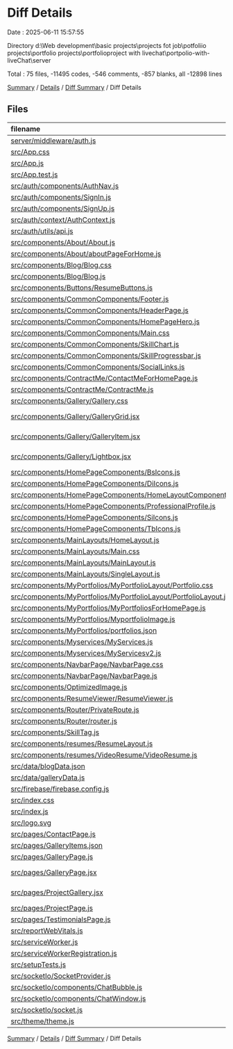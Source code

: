 # Diff Details

Date : 2025-06-11 15:57:55

Directory d:\\Web development\\basic projects\\projects fot job\\potfoliio projects\\portfolio projects\\portfolioproject with livechat\\portpolio-with-liveChat\\server

Total : 75 files,  -11495 codes, -546 comments, -857 blanks, all -12898 lines

[Summary](results.md) / [Details](details.md) / [Diff Summary](diff.md) / Diff Details

## Files
| filename | language | code | comment | blank | total |
| :--- | :--- | ---: | ---: | ---: | ---: |
| [server/middleware/auth.js](/server/middleware/auth.js) | JavaScript | 26 | 1 | 8 | 35 |
| [src/App.css](/src/App.css) | CSS | -33 | 0 | -6 | -39 |
| [src/App.js](/src/App.js) | JavaScript | -104 | -5 | -16 | -125 |
| [src/App.test.js](/src/App.test.js) | JavaScript | -38 | -2 | -5 | -45 |
| [src/auth/components/AuthNav.js](/src/auth/components/AuthNav.js) | JavaScript | -89 | 0 | -9 | -98 |
| [src/auth/components/SignIn.js](/src/auth/components/SignIn.js) | JavaScript | -149 | 0 | -12 | -161 |
| [src/auth/components/SignUp.js](/src/auth/components/SignUp.js) | JavaScript | -283 | -12 | -23 | -318 |
| [src/auth/context/AuthContext.js](/src/auth/context/AuthContext.js) | JavaScript | -122 | -6 | -12 | -140 |
| [src/auth/utils/api.js](/src/auth/utils/api.js) | JavaScript | -44 | -7 | -11 | -62 |
| [src/components/About/About.js](/src/components/About/About.js) | JavaScript | -885 | -4 | -25 | -914 |
| [src/components/About/aboutPageForHome.js](/src/components/About/aboutPageForHome.js) | JavaScript | -116 | -2 | -14 | -132 |
| [src/components/Blog/Blog.css](/src/components/Blog/Blog.css) | CSS | -35 | 0 | -8 | -43 |
| [src/components/Blog/Blog.js](/src/components/Blog/Blog.js) | JavaScript | -247 | -5 | -23 | -275 |
| [src/components/Buttons/ResumeButtons.js](/src/components/Buttons/ResumeButtons.js) | JavaScript | -91 | 0 | -9 | -100 |
| [src/components/CommonComponents/Footer.js](/src/components/CommonComponents/Footer.js) | JavaScript | -175 | 0 | -14 | -189 |
| [src/components/CommonComponents/HeaderPage.js](/src/components/CommonComponents/HeaderPage.js) | JavaScript | -263 | 0 | -4 | -267 |
| [src/components/CommonComponents/HomePageHero.js](/src/components/CommonComponents/HomePageHero.js) | JavaScript | -104 | -5 | -5 | -114 |
| [src/components/CommonComponents/Main.css](/src/components/CommonComponents/Main.css) | CSS | -144 | -6 | -31 | -181 |
| [src/components/CommonComponents/SkillChart.js](/src/components/CommonComponents/SkillChart.js) | JavaScript | -140 | 0 | -7 | -147 |
| [src/components/CommonComponents/SkillProgressbar.js](/src/components/CommonComponents/SkillProgressbar.js) | JavaScript | -105 | 0 | -7 | -112 |
| [src/components/CommonComponents/SocialLinks.js](/src/components/CommonComponents/SocialLinks.js) | JavaScript | -97 | 0 | -4 | -101 |
| [src/components/ContractMe/ContactMeForHomePage.js](/src/components/ContractMe/ContactMeForHomePage.js) | JavaScript | -98 | 0 | -6 | -104 |
| [src/components/ContractMe/ContractMe.js](/src/components/ContractMe/ContractMe.js) | JavaScript | -107 | 0 | -12 | -119 |
| [src/components/Gallery/Gallery.css](/src/components/Gallery/Gallery.css) | CSS | -149 | -5 | -28 | -182 |
| [src/components/Gallery/GalleryGrid.jsx](/src/components/Gallery/GalleryGrid.jsx) | JavaScript JSX | -32 | 0 | -5 | -37 |
| [src/components/Gallery/GalleryItem.jsx](/src/components/Gallery/GalleryItem.jsx) | JavaScript JSX | -70 | -1 | -4 | -75 |
| [src/components/Gallery/Lightbox.jsx](/src/components/Gallery/Lightbox.jsx) | JavaScript JSX | -88 | 0 | -11 | -99 |
| [src/components/HomePageComponents/BsIcons.js](/src/components/HomePageComponents/BsIcons.js) | JavaScript | -11 | 0 | -4 | -15 |
| [src/components/HomePageComponents/DiIcons.js](/src/components/HomePageComponents/DiIcons.js) | JavaScript | 0 | 0 | -1 | -1 |
| [src/components/HomePageComponents/HomeLayoutComponents.js](/src/components/HomePageComponents/HomeLayoutComponents.js) | JavaScript | -10 | 0 | -4 | -14 |
| [src/components/HomePageComponents/ProfessionalProfile.js](/src/components/HomePageComponents/ProfessionalProfile.js) | JavaScript | -156 | -9 | -11 | -176 |
| [src/components/HomePageComponents/SiIcons.js](/src/components/HomePageComponents/SiIcons.js) | JavaScript | -32 | 0 | -4 | -36 |
| [src/components/HomePageComponents/TbIcons.js](/src/components/HomePageComponents/TbIcons.js) | JavaScript | -10 | 0 | -4 | -14 |
| [src/components/MainLayouts/HomeLayout.js](/src/components/MainLayouts/HomeLayout.js) | JavaScript | -145 | -17 | -18 | -180 |
| [src/components/MainLayouts/Main.css](/src/components/MainLayouts/Main.css) | CSS | -10 | 0 | 0 | -10 |
| [src/components/MainLayouts/MainLayout.js](/src/components/MainLayouts/MainLayout.js) | JavaScript | -34 | -2 | -5 | -41 |
| [src/components/MainLayouts/SingleLayout.js](/src/components/MainLayouts/SingleLayout.js) | JavaScript | -25 | 0 | -5 | -30 |
| [src/components/MyPortfolios/MyPortfolioLayout/Portfolio.css](/src/components/MyPortfolios/MyPortfolioLayout/Portfolio.css) | CSS | -154 | -12 | -35 | -201 |
| [src/components/MyPortfolios/MyPortfolioLayout/PortfolioLayout.js](/src/components/MyPortfolios/MyPortfolioLayout/PortfolioLayout.js) | JavaScript | -760 | -71 | -40 | -871 |
| [src/components/MyPortfolios/MyPortfoliosForHomePage.js](/src/components/MyPortfolios/MyPortfoliosForHomePage.js) | JavaScript | -167 | -9 | -11 | -187 |
| [src/components/MyPortfolios/MyportfolioImage.js](/src/components/MyPortfolios/MyportfolioImage.js) | JavaScript | -178 | -1 | -12 | -191 |
| [src/components/MyPortfolios/portfolios.json](/src/components/MyPortfolios/portfolios.json) | JSON | -267 | 0 | -1 | -268 |
| [src/components/Myservices/MyServices.js](/src/components/Myservices/MyServices.js) | JavaScript | 0 | -207 | -18 | -225 |
| [src/components/Myservices/MyServicesv2.js](/src/components/Myservices/MyServicesv2.js) | JavaScript | -161 | -3 | -8 | -172 |
| [src/components/NavbarPage/NavbarPage.css](/src/components/NavbarPage/NavbarPage.css) | CSS | -89 | -1 | -13 | -103 |
| [src/components/NavbarPage/NavbarPage.js](/src/components/NavbarPage/NavbarPage.js) | JavaScript | -297 | 0 | -12 | -309 |
| [src/components/OptimizedImage.js](/src/components/OptimizedImage.js) | JavaScript | -63 | 0 | -4 | -67 |
| [src/components/ResumeViewer/ResumeViewer.js](/src/components/ResumeViewer/ResumeViewer.js) | JavaScript | -559 | -4 | -15 | -578 |
| [src/components/Router/PrivateRoute.js](/src/components/Router/PrivateRoute.js) | JavaScript | -11 | -1 | -5 | -17 |
| [src/components/Router/router.js](/src/components/Router/router.js) | JavaScript | -159 | -3 | -6 | -168 |
| [src/components/SkillTag.js](/src/components/SkillTag.js) | JavaScript | -16 | -2 | -4 | -22 |
| [src/components/resumes/ResumeLayout.js](/src/components/resumes/ResumeLayout.js) | JavaScript | 0 | 0 | -1 | -1 |
| [src/components/resumes/VideoResume/VideoResume.js](/src/components/resumes/VideoResume/VideoResume.js) | JavaScript | -12 | 0 | -4 | -16 |
| [src/data/blogData.json](/src/data/blogData.json) | JSON | -272 | 0 | -1 | -273 |
| [src/data/galleryData.js](/src/data/galleryData.js) | JavaScript | -223 | 0 | -2 | -225 |
| [src/firebase/firebase.config.js](/src/firebase/firebase.config.js) | JavaScript | -13 | -2 | -5 | -20 |
| [src/index.css](/src/index.css) | CSS | -234 | -29 | -45 | -308 |
| [src/index.js](/src/index.js) | JavaScript | -15 | -2 | -4 | -21 |
| [src/logo.svg](/src/logo.svg) | XML | -1 | 0 | 0 | -1 |
| [src/pages/ContactPage.js](/src/pages/ContactPage.js) | JavaScript | -337 | -1 | -18 | -356 |
| [src/pages/GalleryItems.json](/src/pages/GalleryItems.json) | JSON | 0 | 0 | -1 | -1 |
| [src/pages/GalleryPage.js](/src/pages/GalleryPage.js) | JavaScript | -403 | 0 | -20 | -423 |
| [src/pages/GalleryPage.jsx](/src/pages/GalleryPage.jsx) | JavaScript JSX | -268 | -16 | -30 | -314 |
| [src/pages/ProjectGallery.jsx](/src/pages/ProjectGallery.jsx) | JavaScript JSX | -88 | -7 | -10 | -105 |
| [src/pages/ProjectPage.js](/src/pages/ProjectPage.js) | JavaScript | -187 | -3 | -10 | -200 |
| [src/pages/TestimonialsPage.js](/src/pages/TestimonialsPage.js) | JavaScript | -988 | -11 | -35 | -1,034 |
| [src/reportWebVitals.js](/src/reportWebVitals.js) | JavaScript | -12 | 0 | -2 | -14 |
| [src/serviceWorker.js](/src/serviceWorker.js) | JavaScript | -56 | -6 | -7 | -69 |
| [src/serviceWorkerRegistration.js](/src/serviceWorkerRegistration.js) | JavaScript | -88 | -9 | -8 | -105 |
| [src/setupTests.js](/src/setupTests.js) | JavaScript | -1 | -4 | -1 | -6 |
| [src/socketIo/SocketProvider.js](/src/socketIo/SocketProvider.js) | JavaScript | -233 | -21 | -42 | -296 |
| [src/socketIo/components/ChatBubble.js](/src/socketIo/components/ChatBubble.js) | JavaScript | -62 | -1 | -7 | -70 |
| [src/socketIo/components/ChatWindow.js](/src/socketIo/components/ChatWindow.js) | JavaScript | -813 | -33 | -54 | -900 |
| [src/socketIo/socket.js](/src/socketIo/socket.js) | JavaScript | -16 | 0 | -6 | -22 |
| [src/theme/theme.js](/src/theme/theme.js) | JavaScript | -77 | 0 | -1 | -78 |

[Summary](results.md) / [Details](details.md) / [Diff Summary](diff.md) / Diff Details